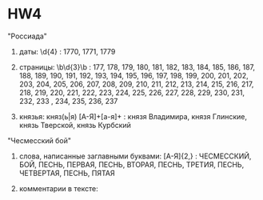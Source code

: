 # HW4
"Россиада"

1. даты: \d{4} : 1770, 1771, 1779

2. страницы: \b\d{3}\b : 177, 178, 179, 180, 181, 182, 183, 184, 185, 186, 187, 188, 189, 190, 191, 192, 193, 194, 195, 196, 197, 198, 199, 200, 201, 202, 203, 204, 205, 206, 207, 208, 209, 210, 211, 212, 213, 214, 215, 216, 217, 218, 219, 220, 221, 222, 223, 224, 225, 226, 227, 228, 229, 230, 231, 232, 233 , 234, 235, 236, 237

3. князья: княз(ь|я) [А-Я]+[а-я]+ : князя Владимира, князя Глинские, князь Тверской, князь Курбский

"Чесмесский бой"

1. слова, написанные заглавными буквами: [А-Я]{2,} : ЧЕСМЕССКИЙ, БОЙ, ПЕСНЬ, ПЕРВАЯ, ПЕСНЬ, ВТОРАЯ, ПЕСНЬ, ТРЕТИЯ, ПЕСНЬ, ЧЕТВЕРТАЯ, ПЕСНЬ, ПЯТАЯ

2. комментарии в тексте: 
